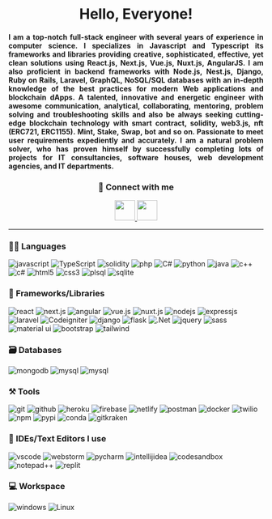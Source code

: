 <h1 align="center">Hello, Everyone!</h1>

<h4 align="justify">I am a top-notch full-stack engineer with several years of experience in computer science. 
I specializes in Javascript and Typescript its frameworks and libraries providing creative, sophisticated, effective, yet clean solutions using React.js, Next.js, Vue.js, Nuxt.js, AngularJS.
I am also proficient in backend frameworks with Node.js, Nest.js, Django, Ruby on Rails, Laravel, GraphQL, NoSQL/SQL databases with an in-depth knowledge of the best practices for modern Web applications and blockchain dApps.
A talented, innovative and energetic engineer with awesome communication, analytical, collaborating, mentoring, problem solving and troubleshooting skills and also be always seeking cutting-edge blockchain technology with smart contract, solidity, web3.js, nft (ERC721, ERC1155). Mint, Stake, Swap, bot and so on.
Passionate to meet user requirements expediently and accurately.
I am a natural problem solver, who has proven himself by successfully completing lots of projects for IT consultancies, software houses, web development agencies, and IT departments.</4>

<h3 align="center">🤝 Connect with me </h3>
<div align="center">
    <a href="mailto:topcoder728@gmail.com">
        <img src='https://img.icons8.com/fluency/344/gmail-new.png' height="40">
    </a>
    <a href="https://join.skype.com/invite/HiriR44NBKm0">
        <img src='https://img.icons8.com/color/344/skype.png' height="40">
    </a>
</div>

---
### 🧑‍💻 Languages
![javascript](https://img.shields.io/badge/JavaScript-323330?style=for-the-badge&logo=javascript&logoColor=blue)
![TypeScript](https://img.shields.io/badge/TypeScript-007ACC?style=for-the-badge&logo=typescript&logoColor=white)
![solidity](https://img.shields.io/badge/Solidity-323330?style=for-the-badge&logo=solidity&logoColor=F7DF1E)
![php](https://img.shields.io/badge/php-323330?style=for-the-badge&logo=php&logoColor=blue)
![C#](https://img.shields.io/badge/csharp-FFD43B?style=for-the-badge&logo=c#&logoColor=green)
![python](https://img.shields.io/badge/Python-FFD43B?style=for-the-badge&logo=python&logoColor=darkgreen)
![java](https://img.shields.io/badge/Java-ED8B00?style=for-the-badge&logo=java&logoColor=white)
![c++](https://img.shields.io/badge/C%2B%2B-00599C?style=for-the-badge&logo=c%2B%2B&logoColor=white)
![c#](https://img.shields.io/badge/C%2B%2B-00599C?style=for-the-badge&logo=c%2B%2B&logoColor=white)
![html5](https://img.shields.io/badge/HTML5-E34F26?style=for-the-badge&logo=html5&logoColor=white)
![css3](https://img.shields.io/badge/CSS3-1572B6?style=for-the-badge&logo=css3&logoColor=white)
![plsql](https://img.shields.io/badge/PLSQL-F80000?style=for-the-badge&logo=oracle&logoColor=black)
![sqlite](https://img.shields.io/badge/SQLite-07405E?style=for-the-badge&logo=sqlite&logoColor=white)

### 🧩 Frameworks/Libraries
![react](https://img.shields.io/badge/React-20232A?style=for-the-badge&logo=react&logoColor=61DAFB)
![next.js](https://img.shields.io/badge/next-323330?style=for-the-badge&logo=next.js&logoColor=black)
![angular](https://img.shields.io/badge/Angular-323330?style=for-the-badge&logo=Angular&logoColor=red)
![vue.js](https://img.shields.io/badge/vue-323330?style=for-the-badge&logo=vue.js&logoColor=green)
![nuxt.js](https://img.shields.io/badge/Nuxt.js-323330?style=for-the-badge&logo=nuxt.js&logoColor=green)
![nodejs](https://img.shields.io/badge/Node.js-339933?style=for-the-badge&logo=nodedotjs&logoColor=white)
![expressjs](https://img.shields.io/badge/Express.js-000000?style=for-the-badge&logo=express&logoColor=white)
![laravel](https://img.shields.io/badge/laravel-323330?style=for-the-badge&logo=laravel&logoColor=red)
![Codeigniter](https://img.shields.io/badge/codeigniter-323330?style=for-the-badge&logo=codeigniter&logoColor=red)
![django](https://img.shields.io/badge/django-323330?style=for-the-badge&logo=django&logoColor=green)
![flask](https://img.shields.io/badge/Flask-000000?style=for-the-badge&logo=flask&logoColor=white)
![.Net](https://img.shields.io/badge/.Net-323330?style=for-the-badge&logo=.net&logoColor=white)
![jquery](https://img.shields.io/badge/jQuery-0769AD?style=for-the-badge&logo=jquery&logoColor=white)
![sass](https://img.shields.io/badge/Sass-CC6699?style=for-the-badge&logo=sass&logoColor=white)
![material ui](https://img.shields.io/badge/Material%20UI-007FFF?style=for-the-badge&logo=mui&logoColor=white)
![bootstrap](https://img.shields.io/badge/Bootstrap-563D7C?style=for-the-badge&logo=bootstrap&logoColor=white)
![tailwind](https://img.shields.io/badge/TailwindCss-323330?style=for-the-badge&logo=tailwindcss&logoColor=blue)


### 🗃️ Databases
![mongodb](https://img.shields.io/badge/MongoDB-4EA94B?style=for-the-badge&logo=mongodb&logoColor=white)
![mysql](https://img.shields.io/badge/MySQL-005C84?style=for-the-badge&logo=mysql&logoColor=white)
![mysql](https://img.shields.io/badge/postgresql-323330?style=for-the-badge&logo=postgresql&logoColor=blue)

### ⚒️ Tools
![git](https://img.shields.io/badge/GIT-E44C30?style=for-the-badge&logo=git&logoColor=white)
![github](https://img.shields.io/badge/GitHub-100000?style=for-the-badge&logo=github&logoColor=white)
![heroku](https://img.shields.io/badge/Heroku-430098?style=for-the-badge&logo=heroku&logoColor=white)
![firebase](https://img.shields.io/badge/firebase-ffca28?style=for-the-badge&logo=firebase&logoColor=black)
![netlify](https://img.shields.io/badge/Netlify-00C7B7?style=for-the-badge&logo=netlify&logoColor=white)
![postman](https://img.shields.io/badge/Postman-FF6C37?style=for-the-badge&logo=Postman&logoColor=white)
![docker](https://img.shields.io/badge/Docker-2CA5E0?style=for-the-badge&logo=docker&logoColor=white)
![twilio](https://img.shields.io/badge/Twilio-F22F46?style=for-the-badge&logo=Twilio&logoColor=white)
![npm](https://img.shields.io/badge/npm-CB3837?style=for-the-badge&logo=npm&logoColor=white)
![pypi](https://img.shields.io/badge/pypi-3775A9?style=for-the-badge&logo=pypi&logoColor=white)
![conda](https://img.shields.io/badge/conda-342B029.svg?&style=for-the-badge&logo=anaconda&logoColor=white)
![gitkraken](https://img.shields.io/badge/GitKraken-179287?style=for-the-badge&logo=GitKraken&logoColor=white)

### 🧠 IDEs/Text Editors I use
![vscode](https://img.shields.io/badge/Visual_Studio_Code-0078D4?style=for-the-badge&logo=visual%20studio%20code&logoColor=white)
![webstorm](https://img.shields.io/badge/WebStorm-000000?style=for-the-badge&logo=WebStorm&logoColor=white)
![pycharm](https://img.shields.io/badge/PyCharm-000000.svg?&style=for-the-badge&logo=PyCharm&logoColor=white)
![intellijidea](https://img.shields.io/badge/IntelliJIDEA-000000.svg?style=for-the-badge&logo=intellij-idea&logoColor=white)
![codesandbox](https://img.shields.io/badge/Codesandbox-000000?style=for-the-badge&logo=CodeSandbox&logoColor=white)
![notepad++](https://img.shields.io/badge/Notepad++-90E59A.svg?style=for-the-badge&logo=notepad%2B%2B&logoColor=black)
![replit](https://img.shields.io/badge/replit-667881?style=for-the-badge&logo=replit&logoColor=white)

### 💻 Workspace
![windows](https://img.shields.io/badge/Windows-0078D6?style=for-the-badge&logo=windows&logoColor=white)
![Linux](https://img.shields.io/badge/Linux-0096D6?style=for-the-badge&logo=linux&logoColor=white)
